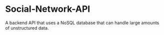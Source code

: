 # Social-Network-API
A backend API that uses a NoSQL database that can handle large amounts of unstructured data.
